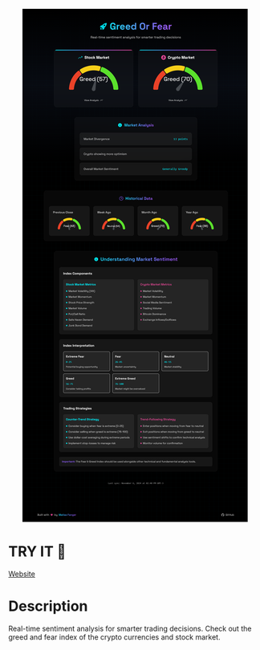 <p align="center">
<img src=".github/main.png"></img>
</p>

# TRY IT 🚀

[Website](https://greedorfear.netlify.app/)

# Description

Real-time sentiment analysis for smarter trading decisions.
Check out the greed and fear index of the crypto currencies and stock market.
